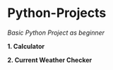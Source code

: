 # Python-Projects

<i>Basic Python Project as beginner</i>

<b>1. Calculator </b>

<b>2. Current Weather Checker<b>
